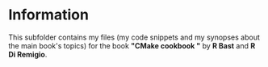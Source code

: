 # Information
This subfolder contains my files (my code snippets and my synopses about the main book's topics) 
for the book  **"CMake cookbook "** by **R Bast** and **R Di Remigio**.
